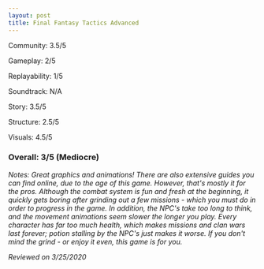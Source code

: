 ```yaml
---
layout: post
title: Final Fantasy Tactics Advanced
---
```


Community: 3.5/5

Gameplay: 2/5

Replayability: 1/5

Soundtrack: N/A

Story: 3.5/5

Structure: 2.5/5

Visuals: 4.5/5

### Overall: 3/5 (Mediocre)

*Notes: Great graphics and animations! There are also extensive guides you can find online, due to the age of this game. However, 
that's mostly it for the pros. Although the combat system is fun and fresh at the beginning, it quickly gets boring after grinding 
out a few missions - which you must do in order to progress in the game. In addition, the NPC's take too long to think, and the 
movement animations seem slower the longer you play. Every character has far too much health, which makes missions and clan wars 
last forever; potion stalling by the NPC's just makes it worse. If you don't mind the grind - or enjoy it even, this game is for 
you.*

*Reviewed on 3/25/2020*
